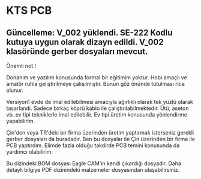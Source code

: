 # KTS PCB 

Güncelleme: 
V_002 yüklendi. SE-222 Kodlu kutuya uygun olarak dizayn edildi. 
V_002 klasöründe gerber dosyaları mevcut. 
-------------------------------------------------------------
Önemli not ! 

Donanım ve yazılım konusunda formal bir eğitimim yoktur. 
Hobi amaçlı ve amatör ruhla geliştirilmeye çalışılmıştır. 
Bunun göz önünde tutulması rica olunur. 

Versiyon1 evde de imal edilebilmesi amacıyla ağırlıklı olarak tek yüzlü olarak tasarlandı. 
Sadece birkaç köprü kablo ile çalıştırılabilmektedir. 
Ütü, aseton vb. ev tipi tekniklerle imal edilebilir. 
Ev tipi üretim konusunda yönlendirme yapabilirim. 

Çin'den veya TR'deki bir firma üzerinden üretim yaptırmak isterseniz 
gerekli gerber dosyaları da buradadır. 
Ben bu dosyalar ile Çin üzerinden bir firma ile PCB yaptırdım. 
Elimde fazla olduğu takdirde PCB temini konusunda da yardımcı olabilirim. 

Bu dizindeki BOM dosyası Eagle CAM'in kendi çıkardığı dosyadır. 
Daha detaylı bilgiye PDF dizinindeki malzemeler dosyasından ulaşabilirsiniz. 



